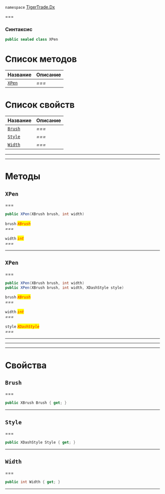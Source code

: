 
`namespace` [TigerTrade.Dx](../TigerTrade.Dx.md)


===

### Синтаксис
```csharp
public sealed class XPen
```


# Список методов
| Название | Описание |
| --- | --- |
| [`XPen`](#method-xpen) | *===* |

# Список свойств
| Название | Описание |
| --- | --- |
| [`Brush`](#property-brush) | *===* |
| [`Style`](#property-style) | *===* |
| [`Width`](#property-width) | *===* |





***  
***  
# Методы

## `XPen`<a href="method-xpen" id="method-xpen"></a>
===
```csharp
public XPen(XBrush brush, int width)
```

`brush` <mark style="color:red;">*`XBrush`*</mark>  
 *===*  

`width` <mark style="color:red;">*`int`*</mark>  
 *===*  


***  

## `XPen`<a href="method-xpen" id="method-xpen"></a>
===
```csharp
public XPen(XBrush brush, int width)
public XPen(XBrush brush, int width, XDashStyle style)
```

`brush` <mark style="color:red;">*`XBrush`*</mark>  
 *===*  

`width` <mark style="color:red;">*`int`*</mark>  
 *===*  

`style` <mark style="color:red;">*`XDashStyle`*</mark>  
 *===*  


***  
***  
 ***  
# Свойства

## `Brush`<a href="property-brush" id="property-brush"></a>
===
```csharp
public XBrush Brush { get; }
```  
***

## `Style`<a href="property-style" id="property-style"></a>
===
```csharp
public XDashStyle Style { get; }
```  
***

## `Width`<a href="property-width" id="property-width"></a>
===
```csharp
public int Width { get; }
```  
***

